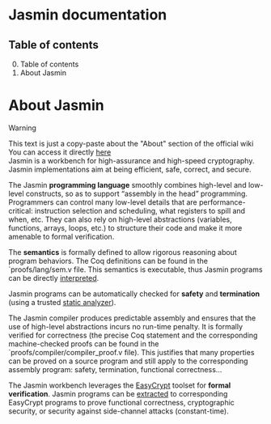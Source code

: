 # Jasmin documentation

## Table of contents

0. Table  of contents
1. About Jasmin


# About Jasmin
> [!Warning]
> This text is just a copy-paste about the "About" section of the official wiki   
> You can access it directly [here](https://github.com/jasmin-lang/jasmin/wiki/About)   
Jasmin is a workbench for high-assurance and high-speed cryptography. Jasmin implementations aim at being efficient, safe, correct, and secure.

The Jasmin **programming language** smoothly combines high-level and low-level constructs, so as to support “assembly in the head” programming. Programmers can control many low-level details that are performance-critical: instruction selection and scheduling, what registers to spill and when, etc. They can also rely on high-level abstractions (variables, functions, arrays, loops, etc.) to structure their code and make it more amenable to formal verification.

The **semantics** is formally defined to allow rigorous reasoning about program behaviors. The Coq definitions can be found in the `proofs/lang/sem.v file. This semantics is executable, thus Jasmin programs can be directly [interpreted](https://github.com/jasmin-lang/jasmin/wiki/Reference-interpreter).

Jasmin programs can be automatically checked for **safety** and **termination** (using a trusted [static analyzer](https://github.com/jasmin-lang/jasmin/wiki/Safety-checker)).

The Jasmin compiler produces predictable assembly and ensures that the use of high-level abstractions incurs no run-time penalty. It is formally verified for correctness (the precise Coq statement and the corresponding machine-checked proofs can be found in the `proofs/compiler/compiler_proof.v file). This justifies that many properties can be proved on a source program and still apply to the corresponding assembly program: safety, termination, functional correctness…

The Jasmin workbench leverages the [EasyCrypt](https://www.easycrypt.info) toolset for **formal verification**. Jasmin programs can be [extracted](https://github.com/jasmin-lang/jasmin/wiki/Extraction-to-EasyCrypt) to corresponding EasyCrypt programs to prove functional correctness, cryptographic security, or security against side-channel attacks (constant-time).
